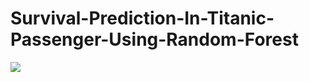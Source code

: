 # Survival-Prediction-In-Titanic-Passenger-Using-Random-Forest

![](file:///home/debrup/Downloads/wallchan%20titanic%20desktop%20wallpaper%20download%20wallchan%20titanic.jpg)
